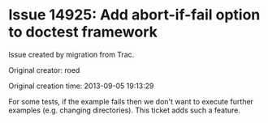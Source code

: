 # Issue 14925: Add abort-if-fail option to doctest framework

Issue created by migration from Trac.

Original creator: roed

Original creation time: 2013-09-05 19:13:29

For some tests, if the example fails then we don't want to execute further examples (e.g. changing directories).  This ticket adds such a feature.
